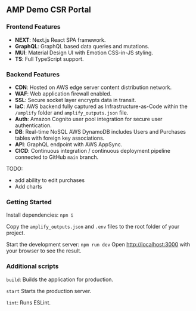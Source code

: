 ## AMP Demo CSR Portal

### Frontend Features
- **NEXT**: Next.js React SPA framework.
- **GraphQL**: GraphQL based data queries and mutations.
- **MUI**: Material Design UI with Emotion CSS-in-JS styling.
- **TS**: Full TypeScript support.

### Backend Features

- **CDN**: Hosted on AWS edge server content distribution network.
- **WAF**: Web application firewall enabled.
- **SSL**: Secure socket layer encrypts data in transit.
- **IaC**: AWS backend fully captured as Infrastructure-as-Code within the `/amplify` folder and `amplify_outputs.json` file.
- **Auth**: Amazon Cognito user pool integration for secure user authentication.
- **DB**: Real-time NoSQL AWS DynamoDB includes Users and Purchases tables with foreign key associations.
- **API**: GraphQL endpoint with AWS AppSync.
- **CICD**: Continuous integration / continuous deployment pipeline connected to GitHub `main` branch.

TODO:
- add ability to edit purchases
- Add charts

### Getting Started

Install dependencies: `npm i`

Copy the `amplify_outputs.json` and `.env` files to the root folder of your project.

Start the development server: `npm run dev` Open [http://localhost:3000](http://localhost:3000) with your browser to see the result.

### Additional scripts

`build`: Builds the application for production.

`start` Starts the production server.

`lint`: Runs ESLint.
